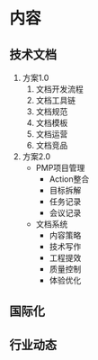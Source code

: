 # 内容

## 技术文档

1. 方案1.0
   1. 文档开发流程
   2. 文档工具链
   3. 文档规范
   4. 文档模板
   5. 文档运营
   6. 文档竞品
2. 方案2.0
   - PMP项目管理
     - Action整合
     - 目标拆解
     - 任务记录
     - 会议记录
   - 文档系统
     - 内容策略
     - 技术写作
     - 工程提效
     - 质量控制
     - 体验优化

## 国际化



 ## 行业动态
